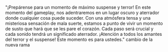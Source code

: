 "¡Prepárense para un momento de máximo suspense y terror! En este momento del gameplay, nos adentraremos
 en un lugar oscuro y aterrador donde cualquier cosa puede suceder. Con una atmósfera tensa y una
  misteriosa sensación de mala suerte, estamos a punto de vivir un momento de susto que hará que
   se les pare el corazón. Cada paso será crucial y cada sonido tendrá un significado aterrador.
    ¡Atención a todos los amantes del terror y el suspense! Este momento es para ustedes."
cambio de la nueva rama 
